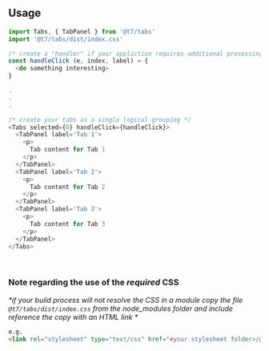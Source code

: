 ## Usage
```js
import Tabs, { TabPanel } from '@t7/tabs'
import '@t7/tabs/dist/index.css'
```
```js
/* create a "handler" if your appliction requires additional processing when tabs are selected */
const handleClick (e, index, label) = {
  <do something interesting>
}

.
.
.

/* create your tabs as a single logical grouping */
<Tabs selected={0} handleClick={handleClick}>
  <TabPanel label='Tab 1'>
    <p>
      Tab content for Tab 1
    </p>
  </TabPanel>
  <TabPanel label='Tab 2'>
    <p>
      Tab content for Tab 2
    </p>
  </TabPanel>
  <TabPanel label='Tab 3'>
    <p>
      Tab content for Tab 3
    </p>
  </TabPanel>
</Tabs>
```
&nbsp;
&nbsp;

### Note regarding the use of the _required_ CSS
_*if your build process will not resolve the CSS in a module copy the file `@t7/tabs/dist/index.css` from the node_modules folder and include reference the copy with an HTML link *_  
  
```html
e.g.
<link rel="stylesheet" type="text/css" href="<your stylesheet folder>/@t7/tabs/dist/index.css">
```
